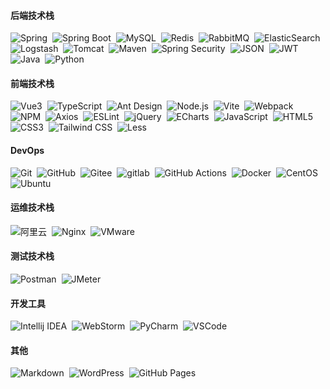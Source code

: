 #### 后端技术栈

<p>
  <img src="https://img.shields.io/badge/-Spring-6DB33F?logo=Spring&logoColor=FFF" alt="Spring" style="display: inline-block;" />&nbsp;
  <img src="https://img.shields.io/badge/-Spring%20Boot-6DB33F?logo=Spring-Boot&logoColor=FFF" alt="Spring Boot" style="display: inline-block;" />&nbsp;
  <img src="https://img.shields.io/badge/-MySQL-4479A1?logo=MySQL&logoColor=FFF" alt="MySQL" style="display: inline-block;" />&nbsp;
  <img src="https://img.shields.io/badge/-Redis-DC382D?logo=Redis&logoColor=FFF" alt="Redis" style="display: inline-block;" />&nbsp;
  <img src="https://img.shields.io/badge/-RabbitMQ-FF6600?logo=RabbitMQ&logoColor=FFF" alt="RabbitMQ" style="display: inline-block;" />&nbsp;
  <img src="https://img.shields.io/badge/-ElasticSearch-005571?logo=ElasticSearch&logoColor=FFF" alt="ElasticSearch" style="display: inline-block;" />&nbsp;
  <img src="https://img.shields.io/badge/-Logstash-A9A9A9?logo=Logstash&logoColor=005571" alt="Logstash" style="display: inline-block;" />&nbsp;
  <img src="https://img.shields.io/badge/-Tomcat-F8DC75?logo=Apache-Tomcat&logoColor=000" alt="Tomcat" style="display: inline-block;" />&nbsp;
  <img src="https://img.shields.io/badge/-Maven-C71A36?logo=Apache-Maven&logoColor=FFF" alt="Maven" style="display: inline-block;" />&nbsp;
  <img src="https://img.shields.io/badge/-Spring%20Security-6DB33F?logo=Spring-Security&logoColor=FFF" alt="Spring Security" style="display: inline-block;" />&nbsp;
  <img src="https://img.shields.io/badge/-JSON-000?logo=JSON&logoColor=FFF" alt="JSON" style="display: inline-block;" />&nbsp;
  <img src="https://img.shields.io/badge/-JWT-000?logo=JSON-Web-Tokens&logoColor=FFF" alt="JWT" style="display: inline-block;" />&nbsp;
  <img src="https://img.shields.io/badge/-Java-F78C40?logo=OpenJDK&logoColor=FFF" alt="Java" style="display: inline-block;" />&nbsp;
  <img src="https://img.shields.io/badge/-Python-A9A9A9?logo=Python&logoColor=3776AB" alt="Python" style="display: inline-block;" />&nbsp;
</p>

#### 前端技术栈

<p>
  <img src="https://img.shields.io/badge/-Vue3-C0C0C0?logo=Vue.js&logoColor=4FC08D" alt="Vue3" style="display: inline-block;" />&nbsp;
  <img src="https://img.shields.io/badge/-TypeScript-C0C0C0?logo=TypeScript&logoColor=3178C6" alt="TypeScript" style="display: inline-block;" />&nbsp;
  <img src="https://img.shields.io/badge/-Ant%20Design-C0C0C0?logo=Ant-Design&logoColor=0170FE" alt="Ant Design" style="display: inline-block;" />&nbsp;
  <img src="https://img.shields.io/badge/-Node.js-D3D3D3?logo=Node.js&logoColor=339933" alt="Node.js" style="display: inline-block;" />&nbsp;
  <img src="https://img.shields.io/badge/-Vite-D3D3D3?logo=Vite&logoColor=646CFF" alt="Vite" style="display: inline-block;" />&nbsp;
  <img src="https://img.shields.io/badge/-Webpack-D3D3D3?logo=Webpack&logoColor=8DD6F9" alt="Webpack" style="display: inline-block;" />&nbsp;
  <img src="https://img.shields.io/badge/-NPM-C0C0C0?logo=npm&logoColor=CB3837" alt="NPM" style="display: inline-block;" />&nbsp;
  <img src="https://img.shields.io/badge/-Axios-C0C0C0?logo=Axios&logoColor=5A29E4" alt="Axios" style="display: inline-block;" />&nbsp;
  <img src="https://img.shields.io/badge/-ESLint-C0C0C0?logo=ESLint&logoColor=4B32C3" alt="ESLint" style="display: inline-block;" />&nbsp;
  <img src="https://img.shields.io/badge/-jQuery-0769AD?logo=jQuery&logoColor=FFF" alt="jQuery" style="display: inline-block;" />&nbsp;
  <img src="https://img.shields.io/badge/-ECharts-C0C0C0?logo=Apache-ECharts&logoColor=AA344D" alt="ECharts" style="display: inline-block;" />&nbsp;
  <img src="https://img.shields.io/badge/-JavaScript-A9A9A9?logo=JavaScript&logoColor=F7DF1E" alt="JavaScript" style="display: inline-block;" />&nbsp;
  <img src="https://img.shields.io/badge/-HTML5-A9A9A9?logo=HTML5&logoColor=E34F26" alt="HTML5" style="display: inline-block;" />&nbsp;
  <img src="https://img.shields.io/badge/-CSS3-A9A9A9?logo=CSS3&logoColor=1572B6" alt="CSS3" style="display: inline-block;" />&nbsp;
  <img src="https://img.shields.io/badge/-Tailwind%20CSS-FFF?logo=Tailwind-CSS&logoColor=06B6D4" alt="Tailwind CSS" style="display: inline-block;" />&nbsp;
  <img src="https://img.shields.io/badge/-Less-D3D3D3?logo=Less&logoColor=1D365D" alt="Less" style="display: inline-block;" />&nbsp;
</p>

#### DevOps

<p>
  <img src="https://img.shields.io/badge/-Git-F05032?logo=Git&logoColor=FFF" alt="Git" style="display: inline-block;" />&nbsp;
  <img src="https://img.shields.io/badge/-GitHub-181717?logo=GitHub&logoColor=FFF" alt="GitHub" style="display: inline-block;" />&nbsp;
  <img src="https://img.shields.io/badge/-Gitee-C71D23?logo=Gitee&logoColor=FFF" alt="Gitee" style="display: inline-block;" />&nbsp;
  <img src="https://img.shields.io/badge/-GitLab-FC6D26?logo=GitLab&logoColor=FFF" alt="gitlab" style="display: inline-block;" />&nbsp;
  <img src="https://img.shields.io/badge/-GitHub%20Actions-2088FF?logo=GitHub-Actions&logoColor=FFF" alt="GitHub Actions" style="display: inline-block;" />&nbsp;
  <img src="https://img.shields.io/badge/-Docker-2496ED?logo=Docker&logoColor=FFF" alt="Docker" style="display: inline-block;" />&nbsp;
  <img src="https://img.shields.io/badge/-CentOS-262577?logo=CentOS&logoColor=FFF" alt="CentOS" style="display: inline-block;" />&nbsp;
  <img src="https://img.shields.io/badge/-Ubuntu-E95420?logo=Ubuntu&logoColor=FFF" alt="Ubuntu" style="display: inline-block;" />&nbsp;
</p>

#### 运维技术栈

<p>
  <img src="https://img.shields.io/badge/-阿里云-FF6A00?logo=Alibaba-Cloud&logoColor=FFF" alt="阿里云" style="display: inline-block;" />&nbsp;
  <img src="https://img.shields.io/badge/-Nginx-009639?logo=Nginx&logoColor=FFF" alt="Nginx" style="display: inline-block;" />&nbsp;
  <img src="https://img.shields.io/badge/-VMware-607078?logo=VMware&logoColor=FFF" alt="VMware" style="display: inline-block;" />&nbsp;
</p>

#### 测试技术栈

<p>
  <img src="https://img.shields.io/badge/-Postman-FF6C37?logo=Postman&logoColor=FFF" alt="Postman" style="display: inline-block;" />&nbsp;
  <img src="https://img.shields.io/badge/-JMeter-D3D3D3?logo=Apache-JMeter&logoColor=D22128" alt="JMeter" style="display: inline-block;" />&nbsp;
</p>

#### 开发工具

<p>
  <img src="https://img.shields.io/badge/-Intellij%20IDEA-000?logo=Intellij-IDEA&logoColor=FFF" alt="Intellij IDEA" style="display: inline-block;" />&nbsp;
  <img src="https://img.shields.io/badge/-WebStorm-000?logo=WebStorm&logoColor=FFF" alt="WebStorm" style="display: inline-block;" />&nbsp;
  <img src="https://img.shields.io/badge/-PyCharm-C0C0C0?logo=PyCharm&logoColor=000" alt="PyCharm" style="display: inline-block;" />&nbsp;
  <img src="https://img.shields.io/badge/-VSCode-C0C0C0?logo=Visual-Studio-Code&logoColor=007ACC" alt="VSCode" style="display: inline-block;" />&nbsp;
</p>

#### 其他

<p>
  <img src="https://img.shields.io/badge/-Markdown-000?logo=Markdown&logoColor=FFF" alt="Markdown" style="display: inline-block;" />&nbsp;
  <img src="https://img.shields.io/badge/-WordPress-21759B?logo=WordPress&logoColor=FFF" alt="WordPress" style="display: inline-block;" />&nbsp;
  <img src="https://img.shields.io/badge/-GitHub%20Pages-222?logo=GitHub-Pages&logoColor=FFF" alt="GitHub Pages" style="display: inline-block;" />&nbsp;
</p>
